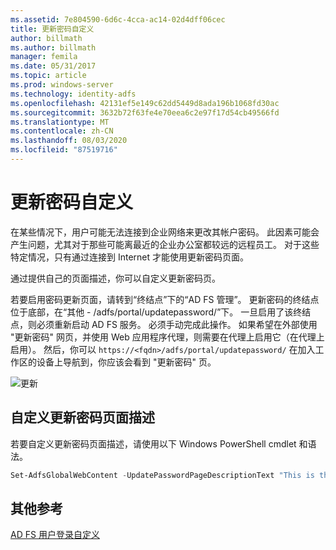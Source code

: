 ```yaml
---
ms.assetid: 7e804590-6d6c-4cca-ac14-02d4dff06cec
title: 更新密码自定义
author: billmath
ms.author: billmath
manager: femila
ms.date: 05/31/2017
ms.topic: article
ms.prod: windows-server
ms.technology: identity-adfs
ms.openlocfilehash: 42131ef5e149c62dd5449d8ada196b1068fd30ac
ms.sourcegitcommit: 3632b72f63fe4e70eea6c2e97f17d54cb49566fd
ms.translationtype: MT
ms.contentlocale: zh-CN
ms.lasthandoff: 08/03/2020
ms.locfileid: "87519716"
---
```

# <a name="update-password-customization"></a>更新密码自定义

在某些情况下，用户可能无法连接到企业网络来更改其帐户密码。 此因素可能会产生问题，尤其对于那些可能离最近的企业办公室都较远的远程员工。 对于这些特定情况，只有通过连接到 Internet 才能使用更新密码页面。

通过提供自己的页面描述，你可以自定义更新密码页。

若要启用密码更新页面，请转到“终结点”下的“AD FS 管理”。 更新密码的终结点位于底部，在“其他 - /adfs/portal/updatepassword/”下。 一旦启用了该终结点，则必须重新启动 AD FS 服务。 必须手动完成此操作。 如果希望在外部使用 "更新密码" 网页，并使用 Web 应用程序代理，则需要在代理上启用它（在代理上启用）。 然后，你可以 `https://<fqdn>/adfs/portal/updatepassword/` 在加入工作区的设备上导航到，你应该会看到 "更新密码" 页。

![更新](media/AD-FS-user-sign-in-customization/ADFS_Blue_Custom5.png)

## <a name="customize-the-update-password-page-description"></a>自定义更新密码页面描述

若要自定义更新密码页面描述，请使用以下 Windows PowerShell cmdlet 和语法。

```powershell
Set-AdfsGlobalWebContent -UpdatePasswordPageDescriptionText "This is the Contoso Update Password page."
```

## <a name="additional-references"></a>其他参考

[AD FS 用户登录自定义](AD-FS-user-sign-in-customization.md)
